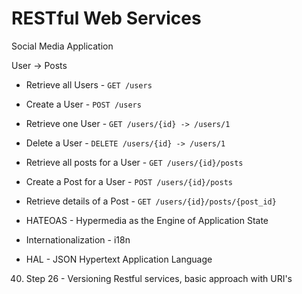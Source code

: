 # RESTful Web Services

Social Media Application

User -> Posts

- Retrieve all Users - `GET /users`
- Create a User - `POST /users`
- Retrieve one User - `GET /users/{id} -> /users/1`
- Delete a User - `DELETE /users/{id} -> /users/1`


- Retrieve all posts for a User - `GET /users/{id}/posts`
- Create a Post for a User - `POST /users/{id}/posts`
- Retrieve details of a Post - `GET /users/{id}/posts/{post_id}`

- HATEOAS - Hypermedia as the Engine of Application State
- Internationalization - i18n
- HAL - JSON Hypertext Application Language

40. Step 26 - Versioning Restful services, basic approach with URI's